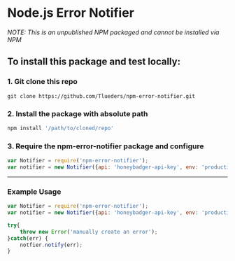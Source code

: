 # Node.js Error Notifier
*NOTE: This is an unpublished NPM packaged and cannot be installed via NPM*

## To install this package and test locally:

### 1. Git clone this repo 
```
git clone https://github.com/Tlueders/npm-error-notifier.git
```

### 2. Install the package with absolute path 
```javascript
npm install '/path/to/cloned/repo'
```

### 3. Require the npm-error-notifier package and configure
```javascript
var Notifier = require('npm-error-notifier');
var notifier = new Notifier({api: 'honeybadger-api-key', env: 'production'});
```

---

### Example Usage
```javascript
var Notifier = require('npm-error-notifier');
var notifier = new Notifier({api: 'honeybadger-api-key', env: 'production'});

try{
    throw new Error('manually create an error');
}catch(err) {
    notfier.notify(err);
}
```